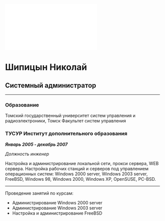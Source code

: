 ![фото](img/foto.img)
# Шипицын Николай
## Системный администратор
____
### Образование
Томский государственный университет систем управления и радиоэлектроники, Томск
Факультет систем управления
###	ТУСУР Институт дополнительного образования
***Январь 2005 - декабрь 2007***

*Должность инженер*

Настройка и администрирование локальной сети, прокси сервера, WEB сервера. 
Настройка рабочих станций и серверов под управлением операционных систем: Windows 2000 server, 
Windows 2003 server, FreeBSD, Windows 98, Windows 2000, Windows XP, OpenSUSE, PC-BSD.
____
Проведение занятий по курсам: 
- Администрирование Windows 2000 server 
- Администрирование Windows 2003 server 
- Настройка и администрирование FreeBSD